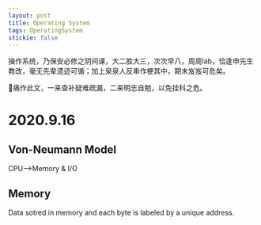 ```yaml
---
layout: post
title: Operating System
tags: OperatingSystem
stickie: false
---
```

操作系统，乃保安必修之阴间课，大二胜大三，次次早八，周周lab，恰逢申先生教改，毫无先辈遗迹可循；加上泉泉人反串作梗其中，期末岌岌可危矣。

👴痛作此文，一来查补疑难疏漏，二来明志自勉，以免挂科之危。

# 2020.9.16

## Von-Neumann Model
CPU-->Memory & I/O

## Memory
Data sotred in memory and each byte is labeled by a unique address.

